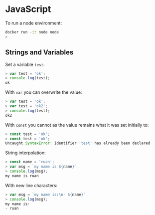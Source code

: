 # JavaScript

To run a node environment:

```bash
docker run -it node node
>
```

## Strings and Variables

Set a variable `test`:

```javascript
> var test = 'ok';
> console.log(test);
ok
```

With `var` you can overwrite the value:

```javascript
> var test = 'ok';
> var test = 'ok2';
> console.log(test);
ok2
```

With `const` you cannot as the value remains what it was set initially to:

```javascript
> const test = 'ok';
> const test = 'ok';
Uncaught SyntaxError: Identifier 'test' has already been declared
```

String interpolation:

```javascript
> const name = 'ruan';
> var msg = `my name is ${name}`
> console.log(msg);
my name is ruan
```

With new line characters:

```javascript
> var msg = `my name is:\n- ${name}`
> console.log(msg);
my name is:
- ruan
```

